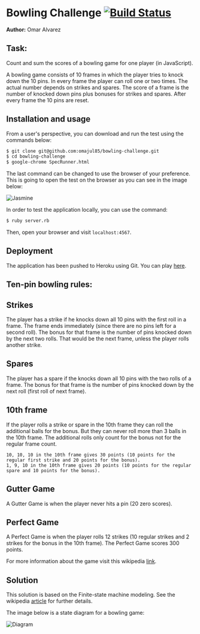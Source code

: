 Bowling Challenge [![Build Status](https://travis-ci.org/omajul85/bowling-challenge.svg?branch=master)](https://travis-ci.org/omajul85/bowling-challenge)
=================

**Author:** Omar Alvarez

Task: 
-----

Count and sum the scores of a bowling game for one player (in JavaScript).

A bowling game consists of 10 frames in which the player tries to knock down the 10 pins. In every frame the player can roll one or two times. The actual number depends on strikes and spares. The score of a frame is the number of knocked down pins plus bonuses for strikes and spares. After every frame the 10 pins are reset. 

Installation and usage
----------------------

From a user's perspective, you can download and run the test using the commands below:

```sh
$ git clone git@github.com:omajul85/bowling-challenge.git
$ cd bowling-challenge
$ google-chrome SpecRunner.html
```
The last command can be changed to use the browser of your preference. This is going to open the test on the browser as you can see in the image below:

![Jasmine](http://s19.postimg.org/o6cfhak1f/Jasmine.png)

In order to test the application locally, you can use the command:
```sh
$ ruby server.rb 
```
Then, open your browser and visit `localhost:4567`.

Deployment
----------

The application has been pushed to Heroku using Git. You can play <a href="https://bowling-omajul85.herokuapp.com/" target="_blank">here</a>.


Ten-pin bowling rules:
----------------------

## Strikes

The player has a strike if he knocks down all 10 pins with the first roll in a frame. The frame ends immediately (since there are no pins left for a second roll). The bonus for that frame is the number of pins knocked down by the next two rolls. That would be the next frame, unless the player rolls another strike.

## Spares

The player has a spare if the knocks down all 10 pins with the two rolls of a frame. The bonus for that frame is the number of pins knocked down by the next roll (first roll of next frame).

## 10th frame

If the player rolls a strike or spare in the 10th frame they can roll the additional balls for the bonus. But they can never roll more than 3 balls in the 10th frame. The additional rolls only count for the bonus not for the regular frame count.

    10, 10, 10 in the 10th frame gives 30 points (10 points for the regular first strike and 20 points for the bonus).
    1, 9, 10 in the 10th frame gives 20 points (10 points for the regular spare and 10 points for the bonus).

## Gutter Game

A Gutter Game is when the player never hits a pin (20 zero scores).

## Perfect Game

A Perfect Game is when the player rolls 12 strikes (10 regular strikes and 2 strikes for the bonus in the 10th frame). The Perfect Game scores 300 points.

For more information about the game visit this wikipedia <a href="https://en.wikipedia.org/wiki/Ten-pin_bowling" target="_blank">link</a>.

Solution
--------

This solution is based on the Finite-state machine modeling. See the wikipedia <a href="https://en.wikipedia.org/wiki/Finite-state_machine" target="_blank">article</a> for further details.

The image below is a state diagram for a bowling game: 

![Diagram](http://s19.postimg.org/408xieodv/Graph.png)